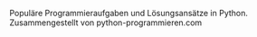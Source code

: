 Populäre Programmieraufgaben und Lösungsansätze in Python. Zusammengestellt von python-programmieren.com
